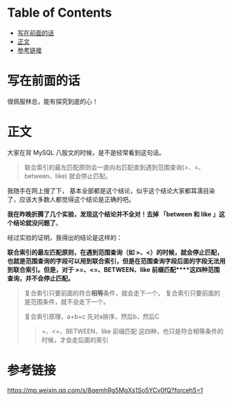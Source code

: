# Table of Contents

* [写在前面的话](#写在前面的话)
* [正文](#正文)
* [参考链接](#参考链接)




# 写在前面的话

很佩服林总，能有探究到底的心！



# 正文

大家在背 MySQL 八股文的时候，是不是经常看到这句话。

> 联合索引的最左匹配原则会一直向右匹配直到遇到范围查询(>、<、between、like) 就会停止匹配。

我随手在网上搜了下， 基本全部都是这个结论，似乎这个结论大家都耳濡目染了，应该大多数人都觉得这个结论是正确的吧。



**我在昨晚折腾了几个实验，发现这个结论并不全对！去掉 「between 和 like 」这个结论就没问题了**。

经过实验的证明，我得出的结论是这样的：

**联合索引的最左匹配原则，在遇到范围查询（如 >、<）的时候，就会停止匹配，也就是范围查询的字段可以用到联合索引，但是在范围查询字段后面的字段无法用到联合索引。但是，对于 >=、<=、BETWEEN、like 前缀匹配****这四种范围查询，并不会停止匹配。**



> 复合索引只要前面的符合**相等**条件，就会走下一个。
> 复合索引只要前面的是范围条件，就不会走下一个。
>
> 复合索引原理，a+b+c 先对a排序，然后b，然后C
>
> > =、<=、BETWEEN、like 前缀匹配 这四种，也只是符合相等条件的时候，才会走后面的索引



# 参考链接

https://mp.weixin.qq.com/s/8qemhRg5MgXs1So5YCv0fQ?forceh5=1
